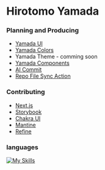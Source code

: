 # Hirotomo Yamada

### Planning and Producing

- [Yamada UI](https://github.com/yamada-ui/yamada-ui)
- [Yamada Colors](https://github.com/yamada-ui/yamada-colors)
- Yamada Theme - comming soon
- [Yamada Components](https://github.com/yamada-ui/yamada-components)
- [AI Commit](https://github.com/hirotomoyamada/ai-commit)
- [Repo File Sync Action](https://github.com/hirotomoyamada/repo-file-sync-action)

### Contributing

- [Next.js](https://github.com/vercel/next.js)
- [Storybook](https://github.com/storybookjs/storybook)
- [Chakra UI](https://github.com/chakra-ui/chakra-ui)
- [Mantine](https://github.com/mantinedev/mantine)
- [Refine](https://github.com/refinedev/refine)

### languages

[![My Skills](https://skillicons.dev/icons?i=js,ts,nodejs,php,mysql)](https://skillicons.dev)
